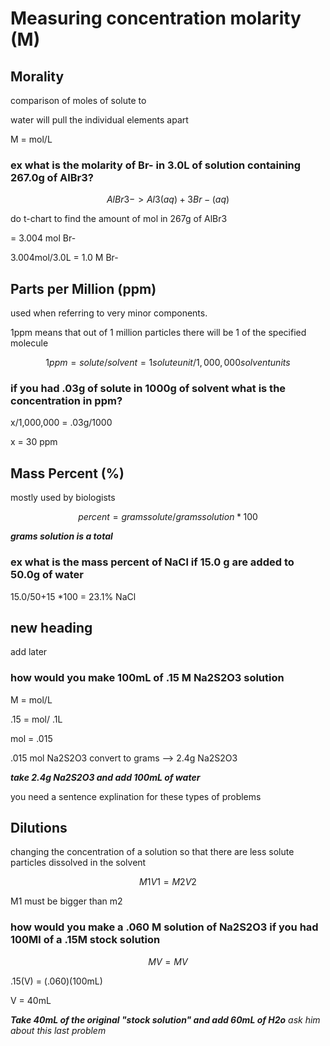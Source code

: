 # Measuring concentration molarity (M)

## Morality

comparison of moles of solute to 

water will pull the individual elements apart

M = mol/L

### ex what is the molarity of Br- in 3.0L of solution containing 267.0g of AlBr3?

$$AlBr3 -> 
Al3(aq) + 3Br-(aq)$$


do t-chart to find the amount of mol in 267g of AlBr3

= 3.004 mol Br-

3.004mol/3.0L = 1.0 M Br- 


## Parts per Million (ppm)

used when referring to very minor components. 

1ppm means that out of 1 million particles there will be 1 of the specified molecule

$$ 1ppm = solute/solvent = 1 solute unit/1,000,000 solvent units$$


### if you had .03g of solute in 1000g of solvent what is the concentration in ppm?

x/1,000,000 = .03g/1000

x = 30 ppm


## Mass Percent (%)

mostly used by biologists

$$ percent = gramssolute/grams solution * 100$$

***grams solution is a total***

### ex what is the mass percent of NaCl if 15.0 g are added to 50.0g of water

15.0/50+15 *100 = 23.1% NaCl


## new heading

add later


### how would you make 100mL of .15 M Na2S2O3 solution

M = mol/L

.15 = mol/ .1L

mol = .015

.015 mol Na2S2O3 convert to grams -->  2.4g Na2S2O3

***take 2.4g Na2S2O3 and add 100mL of water***

you need a sentence explination for these types of problems


## Dilutions

changing the concentration of a solution so that there are less solute particles dissolved in the solvent

$$M1V1 = M2V2$$

M1 must be bigger than m2


### how would you make a .060 M solution of Na2S2O3 if you had 100Ml of a .15M stock solution

$$MV=MV$$

.15(V) = (.060)(100mL)

V = 40mL

***Take 40mL of the original "stock solution" and add 60mL of H2o*** *ask him about this last problem*
